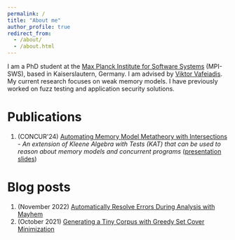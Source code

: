 ```yaml
---
permalink: /
title: "About me"
author_profile: true
redirect_from: 
  - /about/
  - /about.html
---
```



I am a PhD student at the [Max Planck Institute for Software Systems](https://www.mpi-sws.org/) (MPI-SWS), based in Kaiserslautern, Germany.
I am advised by [Viktor Vafeiadis](https://people.mpi-sws.org/~viktor/). My current research focuses on weak memory models. 
I have previously worked on fuzz testing and application security solutions.


# Publications
1. (CONCUR'24) [Automating Memory Model Metatheory with Intersections](https://doi.org/10.4230/LIPIcs.CONCUR.2024.33) - _An extension of Kleene Algebra with Tests (KAT) that can be used to reason about memory models and concurrent programs_ ([presentation slides](http://ariskoutsou.github.io/files/slides-concur24.pdf))

# Blog posts
1. (November 2022) [Automatically Resolve Errors During Analysis with Mayhem](https://www.mayhem.security/blog/automatically-resolve-errors-during-analysis-with-mayhem)
2. (October 2021) [Generating a Tiny Corpus with Greedy Set Cover Minimization](https://www.mayhem.security/blog/efficient-corpus-minimization) 


